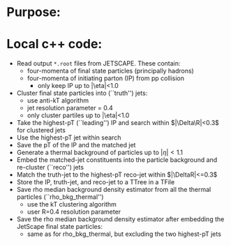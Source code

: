 # Purpose:

# Local c++ code:
- Read output `*.root` files from JETSCAPE. These contain:
  - four-momenta of final state particles (principally hadrons)
  - four-momenta of initiating parton (IP) from pp collision
     - only keep IP up to |\eta|<1.0
- Cluster final state particles into (``truth'') jets:
  - use anti-kT algorithm
  - jet resolution parameter = 0.4
  - only cluster partiles up to |\eta|<1.0
- Take the highest-pT (``leading'') IP and search within $|\Delta\R|<0.3$ for clustered jets
- Use the highest-pT jet within search
- Save the pT of the IP and the matched jet
- Generate a thermal background of particles up to $|\eta|<1.1$
- Embed the matched-jet constituents into the particle background and re-cluster (``reco'') jets
- Match the truth-jet to the highest-pT reco-jet within $|\DeltaR|<=0.3$ 
- Store the IP, truth-jet, and reco-jet to a TTree in a TFile
- Save rho median background density estimator from all the thermal particles (``rho_bkg_thermal'')
  - use the kT clustering algorithm
  - user R=0.4 resolution parameter
- Save the rho median background density estimator after embedding the JetScape final state particles:
  - same as for rho_bkg_thermal, but excluding the two highest-pT jets
